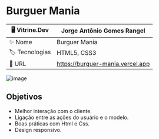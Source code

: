 # Burguer Mania

| 🖥️ Vitrine.Dev |  Jorge Antônio Gomes Rangel   |
| -------------  | --- |
| :sparkles: Nome        | Burguer Mania
| :label: Tecnologias | HTML5, CSS3
| :rocket: URL         | https://burguer-mania.vercel.app


![image](https://github.com/JorgeRangell/BurguerMania/assets/101427212/37daeaee-eb9e-4eac-a3b6-dd05cb1ca50a)


## Objetivos

* Melhor interação com o cliente.
* Ligação entre as ações do usuário e o modelo.
* Boas práticas com Html e Css.
* Design responsivo.
